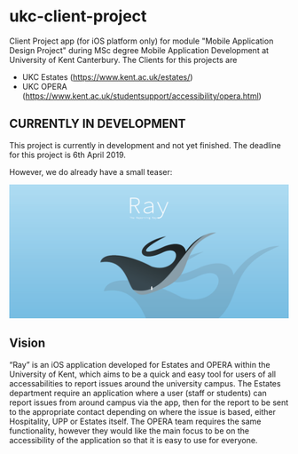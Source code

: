 # ukc-client-project
Client Project app (for iOS platform only) for module "Mobile Application Design Project" during MSc degree Mobile Application Development at University of Kent Canterbury. The Clients for this projects are

- UKC Estates (https://www.kent.ac.uk/estates/)
- UKC OPERA (https://www.kent.ac.uk/studentsupport/accessibility/opera.html)

## CURRENTLY IN DEVELOPMENT 
This project is currently in development and not yet finished. The deadline for this project is 6th April 2019.

However, we do already have a small teaser:

![](images/introduction.png)

## Vision
“Ray” is an iOS application developed for Estates and OPERA within the University of Kent, which aims to be a quick and easy tool for users of all accessabilities to report issues around the university campus. The Estates department require an application where a user (staff or students) can report issues from around campus via the app, then for the report to be sent to the appropriate contact depending on where the issue is based, either Hospitality, UPP or Estates itself. The OPERA team requires the same functionality, however they would like the main focus to be on the accessibility of the application so that it is easy to use for everyone.

